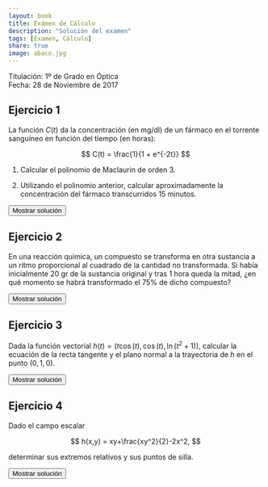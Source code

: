 ```yaml
---
layout: book
title: Exámen de Cálculo
description: "Solución del examen"
tags: [Examen, Cálculo]
share: true
image: abaco.jpg
---
```


Titulación: 1º de Grado en Óptica  
Fecha: 28 de Noviembre de 2017

## Ejercicio 1

La función $C(t)$ da la concentración (en mg/dl) de un fármaco en el torrente sanguíneo en función del tiempo (en horas):

$$
C(t) = \frac{1}{1 + e^{-2t}}
$$

1. Calcular el polinomio de Maclaurin de orden 3.

2. Utilizando el polinomio anterior, calcular aproximadamente la concentración del fármaco transcurridos 15 minutos.

<div><button class="solution">Mostrar solución</button></div>
<div id="solution" style="display: none">
1. Polinomio de Maclaurin: $P^3_{C,0}(t)=\displaystyle\frac{1}{2}+\frac{t}{2}-\frac{t^3}{6}$.<br/>
2. $P^3_{C,0}(0.25)=0.6223958333$.
</div>

## Ejercicio 2
En una reacción química, un compuesto se transforma en otra sustancia a un ritmo proporcional al cuadrado de la cantidad no transformada. 
Si había inicialmente 20 gr de la sustancia original y tras 1 hora queda la mitad, ¿en qué momento se habrá transformado el 75\% de dicho compuesto?

<div><button class="solution">Mostrar solución</button></div>
<div id="solution" style="display: none">
Sea $t$ el tiempo y $x(t)$ la cantidad de compuesto sin transformar en el instante$t$.<br/>
Ecuación diferencial: $x'=kx^2$<br/>
Solución particular: $x(t)=\dfrac{20}{t+1}$.<br/>
El 75% de la cantidad de compuesto inicial se habrá transformado a las 3 horas.
</div>

## Ejercicio 3
Dada la función vectorial $h(t)=(t\cos(t), \cos(t), \ln(t^2+1))$, calcular la ecuación de la recta tangente y el plano normal a la trayectoria de $h$ en el punto $(0,1,0)$.

<div><button class="solution">Mostrar solución</button></div>
<div id="solution" style="display: none">
Recta tangente: $(t,1,0)$.<br/>
Plano normal: $x=0$.
</div>

## Ejercicio 4
Dado el campo escalar

$$
h(x,y) = xy+\frac{xy^2}{2}-2x^2,
$$

determinar sus extremos relativos y sus puntos de silla.

<div><button class="solution">Mostrar solución</button></div>
<div id="solution" style="display: none">
$h$ tiene un máximo local en el punto $(-1/8, -1)$ y dos puntos de silla en los puntos $(0,-2)$, $(0,0)$.
</div>